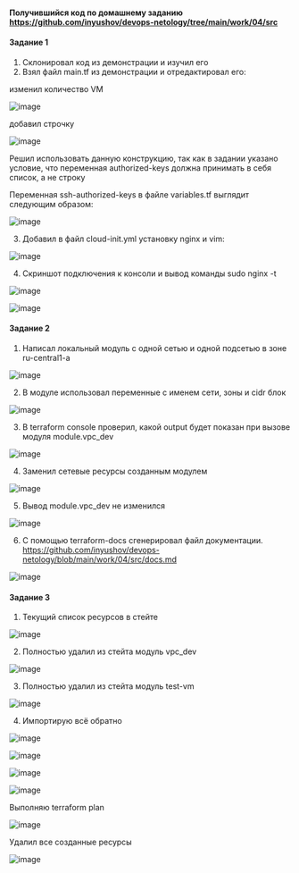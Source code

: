 #### Получившийся код по домашнему заданию https://github.com/inyushov/devops-netology/tree/main/work/04/src

#### Задание 1

1. Склонировал код из демонстрации и изучил его
2. Взял файл main.tf из демонстрации и отредактировал его:

изменил количество VM

![image](https://github.com/inyushov/devops-netology/assets/127683348/d9bfe4ee-f72a-4532-8128-836b2d346b0b)

добавил строчку

![image](https://github.com/inyushov/devops-netology/assets/127683348/64282344-4e70-4b2b-b499-79d12fbaf177)

Решил использовать данную конструкцию, так как в задании указано условие, что переменная authorized-keys должна принимать в себя список, а не строку

Переменная ssh-authorized-keys в файле variables.tf выглядит следующим образом:

![image](https://github.com/inyushov/devops-netology/assets/127683348/93901810-cd77-4c05-9bfb-9df92d4989fa)

3. Добавил в файл cloud-init.yml установку nginx и vim:

![image](https://github.com/inyushov/devops-netology/assets/127683348/b961c552-2cfb-497c-902a-accb3d492bf8)

4. Скриншот подключения к консоли и вывод команды sudo nginx -t

![image](https://github.com/inyushov/devops-netology/assets/127683348/39fe1457-c7e4-4e23-98a0-fdd9f3651b26)

![image](https://github.com/inyushov/devops-netology/assets/127683348/60e79f4b-92a3-4cab-8dd1-0f6a8af4d769)



#### Задание 2

1. Написал локальный модуль с одной сетью и одной подсетью в зоне ru-central1-a

![image](https://github.com/inyushov/devops-netology/assets/127683348/066dcc29-f28b-4410-96ec-88952f2e2fa1)


2. В модуле использовал переменные с именем сети, зоны и cidr блок

![image](https://github.com/inyushov/devops-netology/assets/127683348/54bfad5d-d00b-43cd-b1fd-d7edc77132f6)

3. В terraform console проверил, какой output будет показан при вызове модуля module.vpc_dev

![image](https://github.com/inyushov/devops-netology/assets/127683348/bf4503e4-4011-4f88-8425-a6cb3ff4ec56)

4. Заменил сетевые ресурсы созданным модулем

![image](https://github.com/inyushov/devops-netology/assets/127683348/95840d19-e7d6-446e-a5f4-58012c065d96)

5. Вывод module.vpc_dev не изменился

![image](https://github.com/inyushov/devops-netology/assets/127683348/6a52e9b8-6bb2-499e-ad91-426b1d72838e)

6. С помощью terraform-docs сгенерировал файл документации. https://github.com/inyushov/devops-netology/blob/main/work/04/src/docs.md

![image](https://github.com/inyushov/devops-netology/assets/127683348/e61aebbc-6da9-4ea4-ab46-ba81b5b7843d)

#### Задание 3

1. Текущий список ресурсов в стейте

![image](https://github.com/inyushov/devops-netology/assets/127683348/3227a822-6d05-4175-9b79-87f7f895b6e3)

2. Полностью удалил из стейта модуль vpc_dev

![image](https://github.com/inyushov/devops-netology/assets/127683348/4431e7e4-61be-42d2-80ae-91d705d49f30)

3. Полностью удалил из стейта модуль test-vm

![image](https://github.com/inyushov/devops-netology/assets/127683348/3841ddc1-6395-43ac-bb9d-f0223361000b)

4. Импортирую всё обратно

![image](https://github.com/inyushov/devops-netology/assets/127683348/ebe28ceb-cdf4-457f-8496-ff7eb2187253)

![image](https://github.com/inyushov/devops-netology/assets/127683348/3ae11b4a-08b0-4f74-bcfe-8f869864dbfe)

![image](https://github.com/inyushov/devops-netology/assets/127683348/c8edfff8-0bc4-4d74-8e54-680cb72fc806)

![image](https://github.com/inyushov/devops-netology/assets/127683348/d06f4349-54a7-4784-947d-32ec97934da4)

Выполняю terraform plan

![image](https://github.com/inyushov/devops-netology/assets/127683348/390620fa-abd2-42a6-a954-eed3bf23b9c1)

Удалил все созданные ресурсы

![image](https://github.com/inyushov/devops-netology/assets/127683348/57cf6834-7ffb-4e44-83ff-021802cef760)










